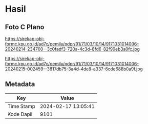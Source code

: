 # Hasil

## Foto C Plano

https://sirekap-obj-formc.kpu.go.id/ad7c/pemilu/pdpr/91/71/03/10/14/9171031014006-20240214-234700--3c0fadf3-720a-4c3d-8fd6-82f99eb3a0fc.jpg

https://sirekap-obj-formc.kpu.go.id/ad7c/pemilu/pdpr/91/71/03/10/14/9171031014006-20240215-002459--3817db75-3a4d-4de8-a337-6cde688b0a9f.jpg


## Metadata

| Key        | Value               |
| ---------- | ------------------- |
| Time Stamp | 2024-02-17 13:05:41 |
| Kode Dapil | 9101                |



